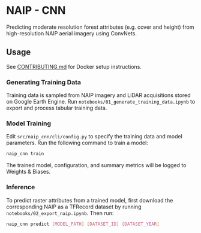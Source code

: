 # NAIP - CNN

Predicting moderate resolution forest attributes (e.g. cover and height) from high-resolution NAIP aerial imagery using ConvNets.

## Usage

See [CONTRIBUTING.md](CONTRIBUTING.md) for Docker setup instructions.

### Generating Training Data

Training data is sampled from NAIP imagery and LiDAR acquisitions stored on Google Earth Engine. Run `notebooks/01_generate_training_data.ipynb` to export and process tabular training data.

### Model Training

Edit `src/naip_cnn/cli/config.py` to specify the training data and model parameters. Run the following command to train a model:

```bash
naip_cnn train 
```

The trained model, configuration, and summary metrics will be logged to Weights & Biases.

### Inference

To predict raster attributes from a trained model, first download the corresponding NAIP as a TFRecord dataset by running `notebooks/02_export_naip.ipynb`. Then run:

```bash
naip_cnn predict [MODEL_PATH] [DATASET_ID] [DATASET_YEAR]
```

